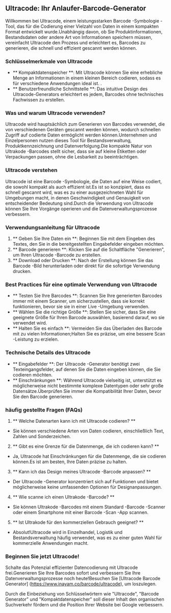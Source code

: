 ## Ultracode: Ihr Anlaufer-Barcode-Generator

Willkommen bei Ultracode, einem leistungsstarken Barcode -Symbologie -Tool, das für die Codierung einer Vielzahl von Daten in einem kompakten Format entwickelt wurde.Unabhängig davon, ob Sie Produktinformationen, Bestandsdaten oder andere Art von Informationen speichern müssen, vereinfacht Ultracode den Prozess und erleichtert es, Barcodes zu generieren, die schnell und effizient gescannt werden können.

### Schlüsselmerkmale von Ultracode

- ** Kompaktdatenspeicher **: Mit Ultracode können Sie eine erhebliche Menge an Informationen in einem kleinen Bereich codieren, sodass es für verschiedene Anwendungen ideal ist.
.
- ** Benutzerfreundliche Schnittstelle **: Das intuitive Design des Ultracode-Generators erleichtert es jedem, Barcodes ohne technisches Fachwissen zu erstellen.

### Was und warum Ultracode verwenden?

Ultracode wird hauptsächlich zum Generieren von Barcodes verwendet, die von verschiedenen Geräten gescannt werden können, wodurch schnellen Zugriff auf codierte Daten ermöglicht werden können.Unternehmen und Einzelpersonen nutzen dieses Tool für Bestandsverwaltung, Produktkennzeichnung und Datenverfolgung.Die kompakte Natur von Ultrakode -Barcodes stellt sicher, dass sie auf kleine Etiketten oder Verpackungen passen, ohne die Lesbarkeit zu beeinträchtigen.

### Ultracode verstehen

Ultracode ist eine Barcode -Symbologie, die Daten auf eine Weise codiert, die sowohl kompakt als auch effizient ist.Es ist so konzipiert, dass es schnell gescannt wird, was es zu einer ausgezeichneten Wahl für Umgebungen macht, in denen Geschwindigkeit und Genauigkeit von entscheidender Bedeutung sind.Durch die Verwendung von Ultracode können Sie Ihre Vorgänge operieren und die Datenverwaltungsprozesse verbessern.

### Verwendungsanleitung für Ultracode

1. ** Geben Sie Ihre Daten ein **: Beginnen Sie mit dem Eingeben des Textes, den Sie in die bereitgestellten Eingabefelder eingeben möchten.
2. ** Barcode generieren **: Klicken Sie auf die Schaltfläche "Generieren", um Ihren Ultracode -Barcode zu erstellen.
3. ** Download oder Drucken **: Nach der Erstellung können Sie das Barcode -Bild herunterladen oder direkt für die sofortige Verwendung drucken.

### Best Practices für eine optimale Verwendung von Ultracode

- ** Testen Sie Ihre Barcodes **: Scannen Sie Ihre generierten Barcodes immer mit einem Scanner, um sicherzustellen, dass sie korrekt funktionieren, bevor sie sie in einer Live -Umgebung verwenden.
- ** Wählen Sie die richtige Größe **: Stellen Sie sicher, dass Sie eine geeignete Größe für Ihren Barcode auswählen, basierend darauf, wo sie verwendet wird.
- ** Halten Sie es einfach **: Vermeiden Sie das Überladen des Barcode mit zu vielen Informationen;Halten Sie es präzise, ​​um eine bessere Scan -Leistung zu erzielen.

### Technische Details des Ultracode

- ** Eingabefelder **: Der Ultracode -Generator benötigt zwei Texteingangsfelder, auf denen Sie die Daten eingeben können, die Sie codieren möchten.
- ** Einschränkungen **: Während Ultracode vielseitig ist, unterstützt es möglicherweise nicht bestimmte komplexe Datentypen oder sehr große Datensätze.Überprüfen Sie immer die Kompatibilität Ihrer Daten, bevor Sie den Barcode generieren.

### häufig gestellte Fragen (FAQs)

1. ** Welche Datenarten kann ich mit Ultracode codieren? **
- Sie können verschiedene Arten von Daten codieren, einschließlich Text, Zahlen und Sonderzeichen.

2. ** Gibt es eine Grenze für die Datenmenge, die ich codieren kann? **
- Ja, Ultracode hat Einschränkungen für die Datenmenge, die sie codieren können.Es ist am besten, Ihre Daten präzise zu halten.

3. ** Kann ich das Design meines Ultracode -Barcode anpassen? **
- Der Ultracode -Generator konzentriert sich auf Funktionen und bietet möglicherweise keine umfassenden Optionen für Designanpassungen.

4. ** Wie scanne ich einen Ultrakode -Barcode? **
- Sie können Ultrakode -Barcodes mit einem Standard -Barcode -Scanner oder einem Smartphone mit einer Barcode -Scan -App scannen.

5. ** Ist Ultrakode für den kommerziellen Gebrauch geeignet? **
- Absolut!Ultracode wird in Einzelhandel, Logistik und Bestandsverwaltung häufig verwendet, was es zu einer guten Wahl für kommerzielle Anwendungen macht.

### Beginnen Sie jetzt Ultracode!

Schalte das Potenzial effizienter Datencodierung mit Ultracode frei.Generieren Sie Ihre Barcodes sofort und verbessern Sie Ihre Datenverwaltungsprozesse noch heute!Besuchen Sie [Ultracode Barcode Generator] (https://www.inayam.co/barcode/ultracode), um loszulegen.

Durch die Einbeziehung von Schlüsselwörtern wie "Ultracode", "Barcode Generator" und "Kompaktdatenspeicher" soll dieser Inhalt den organischen Suchverkehr fördern und die Position Ihrer Website bei Google verbessern.